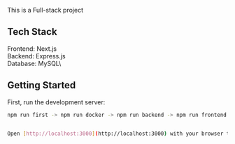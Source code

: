 This is a Full-stack project

## Tech Stack
Frontend: Next.js\
Backend: Express.js\
Database: MySQL\ 

## Getting Started

First, run the development server:

```bash
npm run first -> npm run docker -> npm run backend -> npm run frontend


Open [http://localhost:3000](http://localhost:3000) with your browser to see the result.

